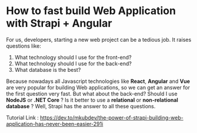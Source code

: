 # How to fast build Web Application with Strapi + Angular

For us, developers, starting a new web project can be a tedious job. It raises questions like:

1. What technology should I use for the front-end?
2. What technology should I use for the back-end?
3. What database is the best?

Because nowadays all Javascript technologies like **React**, **Angular** and **Vue** are very popular for building Web applications, so we can get an answer for the first question very fast. But what about the back-end? Should I use **NodeJS** or **.NET Core** ? Is it better to use a **relational** or **non-relational database** ? Well, Strapi has the answer to all these questions.

Tutorial Link : https://dev.to/mkubdev/the-power-of-strapi-building-web-application-has-never-been-easier-291i
